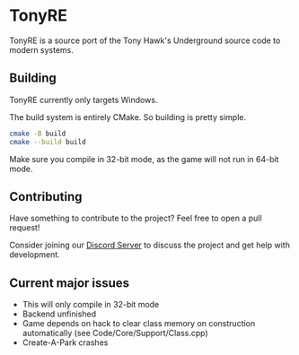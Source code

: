 # TonyRE

TonyRE is a source port of the Tony Hawk's Underground source code to modern systems.

## Building

TonyRE currently only targets Windows.

The build system is entirely CMake. So building is pretty simple.

```bash
cmake -B build
cmake --build build
```

Make sure you compile in 32-bit mode, as the game will not run in 64-bit mode.

## Contributing

Have something to contribute to the project? Feel free to open a pull request!

Consider joining our [Discord Server](https://discord.gg/TvyX2jxAX8) to discuss the project and get help with development.

## Current major issues

- This will only compile in 32-bit mode
- Backend unfinished
- Game depends on hack to clear class memory on construction automatically (see Code/Core/Support/Class.cpp)
- Create-A-Park crashes
